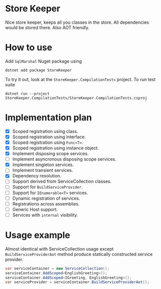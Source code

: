 Store Keeper
============

Nice store keeper, keeps all you classes in the store. All dependencies would be stored there. Also AOT friendly.

# How to use

Add `SqlMarshal` Nuget package using

```
dotnet add package StoreKeeper
```

To try it out, look at the `StoreKeeper.CompilationTests` project.
To run test suite

    dotnet run --project StoreKeeper.CompilationTests/StoreKeeper.CompilationTests.csproj 

# Implementation plan

- [x] Scoped registration using class.
- [x] Scoped registration using interface.
- [x] Scoped registration using `Func<T>`.
- [x] Scoped registration using instance object.
- [x] Implement disposing scope services.
- [ ] Implement asyncronous disposing scope services.
- [x] Implement singleton services.
- [ ] Implement transient services.
- [x] Dependency resolution.
- [ ] Support derived from ServiceCollection classes.
- [ ] Support for `BuildServiceProvider`.
- [ ] Support for `IEnumerable<T>` services.
- [ ] Dynamic registration of services.
- [ ] Registrations across assemblies.
- [ ] Generic Host support.
- [ ] Services with `internal` visibility.

# Usage example

Almost identical with ServiceCollection usage except `BuildServiceProviderAot` method produce statically constructed service provider.

```csharp
var serviceContainer = new ServiceCollection();
serviceContainer.AddScoped<EnglishGreeting>();
serviceContainer.AddScoped<IGreeting, EnglishGreeting>();
var serviceProvider = serviceContainer.BuildServiceProviderAot();
```

